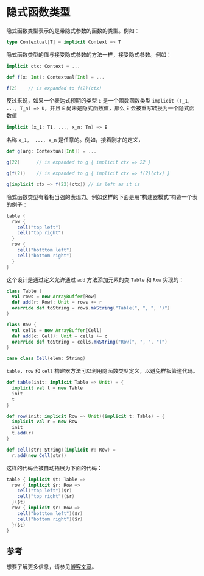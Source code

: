 # 隐式函数类型

隐式函数类型表示的是带隐式参数的函数的类型。例如：

```scala
type Contextual[T] = implicit Context => T
```

隐式函数类型的值与接受隐式参数的方法一样，接受隐式参数。例如：

```scala
implicit ctx: Context = ...

def f(x: Int): Contextual[Int] = ...

f(2)    // is expanded to f(2)(ctx)
```

反过来说，如果一个表达式预期的类型 `E` 是一个函数函数类型 `implicit (T_1, ..., T_n) => U`，并且 `E` 尚未是隐式函数值，那么 `E` 会被重写转换为一个隐式函数值

```scala
implicit (x_1: T1, ..., x_n: Tn) => E
```

名称 `x_1,  ..., x_n` 是任意的。例如，接着刚才的定义，

```scala
def g(arg: Contextual[Int]) = ...

g(22)      // is expanded to g { implicit ctx => 22 }

g(f(2))    // is expanded to g { implicit ctx => f(2)(ctx) }

g(implicit ctx => f(22)(ctx)) // is left as it is
```

隐式函数类型有着相当强的表现力。例如这样的下面是用“构建器模式”构造一个表的例子：

```scala
table {
  row {
    cell("top left")
    cell("top right")
  }
  row {
    cell("botttom left")
    cell("bottom right")
  }
}
```

这个设计是通过定义允许通过 `add` 方法添加元素的类 `Table` 和 `Row` 实现的：

```scala
class Table {
  val rows = new ArrayBuffer[Row]
  def add(r: Row): Unit = rows += r
  override def toString = rows.mkString("Table(", ", ", ")")
}

class Row {
  val cells = new ArrayBuffer[Cell]
  def add(c: Cell): Unit = cells += c
  override def toString = cells.mkString("Row(", ", ", ")")
}

case class Cell(elem: String)
```

`table`，`row` 和 `cell` 构建器方法可以利用隐函数类型定义，以避免样板管道代码。

```scala
def table(init: implicit Table => Unit) = {
  implicit val t = new Table
  init
  t
}

def row(init: implicit Row => Unit)(implicit t: Table) = {
  implicit val r = new Row
  init
  t.add(r)
}

def cell(str: String)(implicit r: Row) =
  r.add(new Cell(str))
```

这样的代码会被自动拓展为下面的代码：

```scala
table { implicit $t: Table =>
  row { implicit $r: Row =>
    cell("top left")($r)
    cell("top right")($r)
  }($t)
  row { implicit $r: Row =>
    cell("botttom left")($r)
    cell("bottom right")($r)
  }($t)
}
```

## 参考

想要了解更多信息，请参见[博客文章](https://www.scala-lang.org/blog/2016/12/07/implicit-function-types.html)。